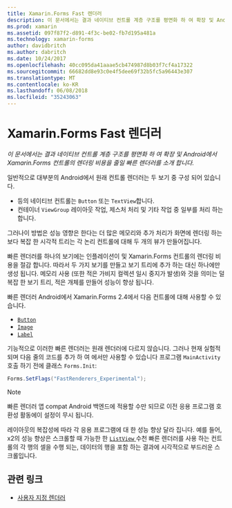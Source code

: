 ```yaml
---
title: Xamarin.Forms Fast 렌더러
description: 이 문서에서는 결과 네이티브 컨트롤 계층 구조를 평면화 하 여 확장 및 Android에서 Xamarin.Forms 컨트롤의 렌더링 비용을 줄일 빠른 렌더러를 소개 합니다.
ms.prod: xamarin
ms.assetid: 097f87f2-d891-4f3c-be02-fb7d195a481a
ms.technology: xamarin-forms
author: davidbritch
ms.author: dabritch
ms.date: 10/24/2017
ms.openlocfilehash: 40cc095da41aaae5cb474987d8b03f7cf4a17322
ms.sourcegitcommit: 66682dd8e93c0e4f5dee69f32b5fc5a96443e307
ms.translationtype: MT
ms.contentlocale: ko-KR
ms.lasthandoff: 06/08/2018
ms.locfileid: "35243063"
---
```

# <a name="xamarinforms-fast-renderers"></a>Xamarin.Forms Fast 렌더러

_이 문서에서는 결과 네이티브 컨트롤 계층 구조를 평면화 하 여 확장 및 Android에서 Xamarin.Forms 컨트롤의 렌더링 비용을 줄일 빠른 렌더러를 소개 합니다._

일반적으로 대부분의 Android에서 원래 컨트롤 렌더러는 두 보기 중 구성 되어 있습니다.

- 등의 네이티브 컨트롤는 `Button` 또는 `TextView`합니다.
- 컨테이너 `ViewGroup` 레이아웃 작업, 제스처 처리 및 기타 작업 중 일부를 처리 하는 합니다.

그러나이 방법은 성능 영향은 한다는 더 많은 메모리와 추가 처리가 화면에 렌더링 하는 보다 복잡 한 시각적 트리는 각 논리 컨트롤에 대해 두 개의 뷰가 만들어집니다.

빠른 렌더러를 하나의 보기에는 인플레이션이 및 Xamarin.Forms 컨트롤의 렌더링 비용을 절감 합니다. 따라서 두 가지 보기를 만들고 보기 트리에 추가 하는 대신 하나에만 생성 됩니다. 메모리 사용 (또한 적은 가비지 컬렉션 일시 중지가 발생)와 것을 의미는 덜 복잡 한 보기 트리, 적은 개체를 만들어 성능이 향상 됩니다.

빠른 렌더러 Android에서 Xamarin.Forms 2.4에서 다음 컨트롤에 대해 사용할 수 있습니다.

- [`Button`](https://developer.xamarin.com/api/type/Xamarin.Forms.Button/)
- [`Image`](https://developer.xamarin.com/api/type/Xamarin.Forms.Image/)
- [`Label`](https://developer.xamarin.com/api/type/Xamarin.Forms.Label/)

기능적으로 이러한 빠른 렌더러는 원래 렌더러에 다르지 않습니다. 그러나 현재 실험적 되며 다음 줄의 코드를 추가 하 여 에서만 사용할 수 있습니다 프로그램 `MainActivity` 호출 하기 전에 클래스 `Forms.Init`:

```csharp
Forms.SetFlags("FastRenderers_Experimental");
```

> [!NOTE]
> 빠른 렌더러 앱 compat Android 백엔드에 적용할 수만 되므로 이전 응용 프로그램 호환성 활동에이 설정이 무시 됩니다.

레이아웃의 복잡성에 따라 각 응용 프로그램에 대 한 성능 향상 달라 집니다. 예를 들어, x2의 성능 향상은 스크롤할 때 가능한 한 [ `ListView` ](https://developer.xamarin.com/api/type/Xamarin.Forms.ListView/) 수천 빠른 렌더러를 사용 하는 컨트롤의 각 행의 셀을 수행 되는, 데이터의 행을 포함 하는 결과에 시각적으로 부드러운 스크롤입니다.


## <a name="related-links"></a>관련 링크

- [사용자 지정 렌더러](~/xamarin-forms/app-fundamentals/custom-renderer/index.md)
